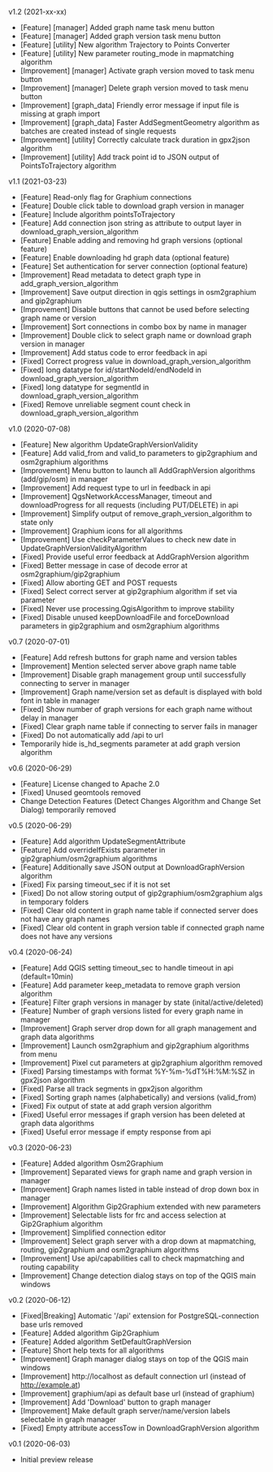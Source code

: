 v1.2 (2021-xx-xx)
 * [Feature] [manager] Added graph name task menu button
 * [Feature] [manager] Added graph version task menu button
 * [Feature] [utility] New algorithm Trajectory to Points Converter
 * [Feature] [utility] New parameter routing_mode in mapmatching algorithm 
 * [Improvement] [manager] Activate graph version moved to task menu button
 * [Improvement] [manager] Delete graph version moved to task menu button
 * [Improvement] [graph_data] Friendly error message if input file is missing at graph import
 * [Improvement] [graph_data] Faster AddSegmentGeometry algorithm as batches are created instead of single requests
 * [Improvement] [utility] Correctly calculate track duration in gpx2json algorithm
 * [Improvement] [utility] Add track point id to JSON output of PointsToTrajectory algorithm

v1.1 (2021-03-23)

 * [Feature] Read-only flag for Graphium connections
 * [Feature] Double click table to download graph version in manager
 * [Feature] Include algorithm pointsToTrajectory
 * [Feature] Add connection json string as attribute to output layer in download_graph_version_algorithm
 * [Feature] Enable adding and removing hd graph versions (optional feature)
 * [Feature] Enable downloading hd graph data (optional feature)
 * [Feature] Set authentication for server connection (optional feature)
 * [Improvement] Read metadata to detect graph type in add_graph_version_algorithm
 * [Improvement] Save output direction in qgis settings in osm2graphium and gip2graphium
 * [Improvement] Disable buttons that cannot be used before selecting graph name or version
 * [Improvement] Sort connections in combo box by name in manager
 * [Improvement] Double click to select graph name or download graph version in manager
 * [Improvement] Add status code to error feedback in api
 * [Fixed] Correct progress value in download_graph_version_algorithm
 * [Fixed] long datatype for id/startNodeId/endNodeId in  download_graph_version_algorithm
 * [Fixed] long datatype for segmentId in  download_graph_version_algorithm
 * [Fixed] Remove unreliable segment count check in download_graph_version_algorithm 

v1.0 (2020-07-08)

 * [Feature] New algorithm UpdateGraphVersionValidity
 * [Feature] Add valid_from and valid_to parameters to gip2graphium  and osm2graphium algorithms
 * [Improvement] Menu button to launch all AddGraphVersion algorithms (add/gip/osm) in manager
 * [Improvement] Add request type to url in feedback in api
 * [Improvement] QgsNetworkAccessManager, timeout and downloadProgress for all requests (including PUT/DELETE) in api
 * [Improvement] Simplify output of remove_graph_version_algorithm to state only
 * [Improvement] Graphium icons for all algorithms
 * [Improvement] Use checkParameterValues to check new date in UpdateGraphVersionValidityAlgorithm
 * [Fixed] Provide useful error feedback at AddGraphVersion algorithm
 * [Fixed] Better message in case of decode error at osm2graphium/gip2graphium
 * [Fixed] Allow aborting GET and POST requests
 * [Fixed] Select correct server at gip2graphium algorithm if set via parameter
 * [Fixed] Never use processing.QgisAlgorithm to improve stability
 * [Fixed] Disable unused keepDownloadFile and forceDownload parameters in gip2graphium and osm2graphium algorithms

v0.7 (2020-07-01)

 * [Feature] Add refresh buttons for graph name and version tables
 * [Improvement] Mention selected server above graph name table
 * [Improvement] Disable graph management group until successfully connecting to server in manager
 * [Improvement] Graph name/version set as default is displayed with bold font in table in manager
 * [Fixed] Show number of graph versions for each graph name without delay in manager
 * [Fixed] Clear graph name table if connecting to server fails in manager
 * [Fixed] Do not automatically add /api to url
 * Temporarily hide is_hd_segments parameter at add graph version algorithm

v0.6 (2020-06-29)

 * [Feature] License changed to Apache 2.0
 * [Fixed] Unused geomtools removed
 * Change Detection Features (Detect Changes Algorithm and Change Set Dialog) temporarily removed

v0.5 (2020-06-29)

 * [Feature] Add algorithm UpdateSegmentAttribute
 * [Feature] Add overrideIfExists parameter in gip2graphium/osm2graphium algorithms
 * [Feature] Additionally save JSON output at DownloadGraphVersion algorithm
 * [Fixed] Fix parsing timeout_sec if it is not set
 * [Fixed] Do not allow storing output of gip2graphium/osm2graphium algs in temporary folders
 * [Fixed] Clear old content in graph name table if connected server does not have any graph names
 * [Fixed] Clear old content in graph version table if connected graph name does not have any versions
 
 v0.4 (2020-06-24)
 
 * [Feature] Add QGIS setting timeout_sec to handle timeout in api (default=10min)
 * [Feature] Add parameter keep_metadata to remove graph version algorithm
 * [Feature] Filter graph versions in manager by state (inital/active/deleted)
 * [Feature] Number of graph versions listed for every graph name in manager
 * [Improvement] Graph server drop down for all graph management and graph data algorithms
 * [Improvement] Launch osm2graphium and gip2graphium algorithms from menu
 * [Improvement] Pixel cut parameters at gip2graphium algorithm removed
 * [Fixed] Parsing timestamps with format %Y-%m-%dT%H:%M:%SZ in gpx2json algorithm
 * [Fixed] Parse all track segments in gpx2json algorithm
 * [Fixed] Sorting graph names (alphabetically) and versions (valid_from)
 * [Fixed] Fix output of state at add graph version algorithm
 * [Fixed] Useful error messages if graph version has been deleted at graph data algorithms
 * [Fixed] Useful error message if empty response from api
 
 v0.3 (2020-06-23)
 
 * [Feature] Added algorithm Osm2Graphium
 * [Improvement] Separated views for graph name and graph version in manager
 * [Improvement] Graph names listed in table instead of drop down box in manager
 * [Improvement] Algorithm Gip2Graphium extended with new parameters
 * [Improvement] Selectable lists for frc and access selection at Gip2Graphium algorithm
 * [Improvement] Simplified connection editor
 * [Improvement] Select graph server with a drop down at mapmatching, routing, gip2graphium and osm2graphium algorithms
 * [Improvement] Use api/capabilities call to check mapmatching and routing capability
 * [Improvement] Change detection dialog stays on top of the QGIS main windows
 
v0.2 (2020-06-12)
 
 * [Fixed|Breaking] Automatic '/api' extension for PostgreSQL-connection base urls removed
 * [Feature] Added algorithm Gip2Graphium
 * [Feature] Added algorithm SetDefaultGraphVersion
 * [Feature] Short help texts for all algorithms
 * [Improvement] Graph manager dialog stays on top of the QGIS main windows
 * [Improvement] http://localhost as default connection url (instead of http://example.at)
 * [Improvement] graphium/api as default base url (instead of graphium)
 * [Improvement] Add 'Download' button to graph manager
 * [Improvement] Make default graph server/name/version labels selectable in graph manager
 * [Fixed] Empty attribute accessTow in DownloadGraphVersion algorithm
 
 v0.1 (2020-06-03)
 
 * Initial preview release